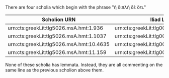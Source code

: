 There are four scholia which begin with the phrase "ἡ διπλῆ δὲ ὅτι." 

Scholion URN | Iliad Line URN
--- | ---
urn:cts:greekLit:tlg5026.msA.hmt:1.936 | urn:cts:greekLit:tlg0012.tlg001.msA:1.340
urn:cts:greekLit:tlg5026.msA.hmt:1.1037 | urn:cts:greekLit:tlg0012.tlg001.msA:1.396
urn:cts:greekLit:tlg5026.msA.hmt:10.4635 | urn:cts:greekLit:tlg0012.tlg001.msA:10.543
urn:cts:greekLit:tlg5026.msA.hmt:11.159 | urn:cts:greekLit:tlg0012.tlg001.msA:11.413

None of these scholia has lemmata. Instead, they are all commenting on the same line as the previous scholion above them. 
